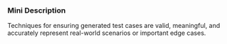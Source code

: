 ### Mini Description

Techniques for ensuring generated test cases are valid, meaningful, and accurately represent real-world scenarios or important edge cases.
